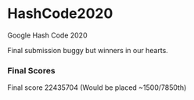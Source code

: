 # HashCode2020
Google Hash Code 2020

Final submission buggy but winners in our hearts.

### Final Scores
Final score 22435704 (Would be placed ~1500/7850th)